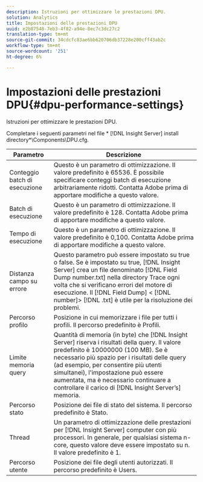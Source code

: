 ```yaml
---
description: Istruzioni per ottimizzare le prestazioni DPU.
solution: Analytics
title: Impostazioni delle prestazioni DPU
uuid: e2b87548-7eb3-4f82-a94e-8ec7c3dc27c2
translation-type: tm+mt
source-git-commit: 34cdcfc83ae6bb620706db37228e200cff43ab2c
workflow-type: tm+mt
source-wordcount: '251'
ht-degree: 6%

---
```



# Impostazioni delle prestazioni DPU{#dpu-performance-settings}

Istruzioni per ottimizzare le prestazioni DPU.

Completare i seguenti parametri nel file * [!DNL Insight Server] install directory*\Components\DPU.cfg.

| Parametro | Descrizione |
|---|---|
| Conteggio batch di esecuzione | Questo è un parametro di ottimizzazione. Il valore predefinito è 65536. È possibile specificare conteggi batch di esecuzione arbitrariamente ridotti. Contatta  Adobe prima di apportare modifiche a questo valore. |
| Batch di esecuzione | Questo è un parametro di ottimizzazione. Il valore predefinito è 128. Contatta  Adobe prima di apportare modifiche a questo valore. |
| Tempo di esecuzione | Questo è un parametro di ottimizzazione. Il valore predefinito è 0,100. Contatta  Adobe prima di apportare modifiche a questo valore. |
| Distanza campo su errore | Questo parametro può essere impostato su true o false. Se è impostato su true, [!DNL Insight Server] crea un file denominato [!DNL Field Dump number.txt] nella directory Trace ogni volta che si verificano errori del motore di esecuzione. Il [!DNL Field Dump] &lt; [!DNL number]> [!DNL .txt] è utile per la risoluzione dei problemi. |
| Percorso profilo | Posizione in cui memorizzare i file per tutti i profili. Il percorso predefinito è Profili\. |
| Limite memoria query | Quantità di memoria (in byte) che [!DNL Insight Server] riserva i risultati della query. Il valore predefinito è 10000000 (100 MB). Se è necessario più spazio per i risultati delle query (ad esempio, per consentire più utenti simultanei), l&#39;impostazione può essere aumentata, ma è necessario continuare a controllare il carico di [!DNL Insight Server’s] memoria. |
| Percorso stato | Posizione dei file di stato del sistema. Il percorso predefinito è Stato\. |
| Thread | Un parametro di ottimizzazione delle prestazioni per [!DNL Insight Server] computer con più processori. In generale, per qualsiasi sistema n-core, questo valore deve essere impostato su n. Il valore predefinito è 1. |
| Percorso utente | Posizione dei file degli utenti autorizzati. Il percorso predefinito è Users\. |

